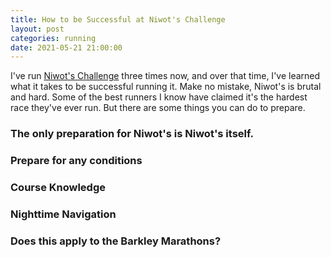 ```yaml
---
title: How to be Successful at Niwot's Challenge
layout: post
categories: running
date: 2021-05-21 21:00:00
---
```


I've run [Niwot's Challenge](https://humanpotentialrunning.com/niwots-challenge/) three times now, and over that time, I've learned what it takes to be successful running it. Make no mistake, Niwot's is brutal and hard. Some of the best runners I know have claimed it's the hardest race they've ever run. But there are some things you can do to prepare.

<!--break-->

### The only preparation for Niwot's is Niwot's itself.

### Prepare for any conditions

### Course Knowledge

### Nighttime Navigation

### Does this apply to the Barkley Marathons?
